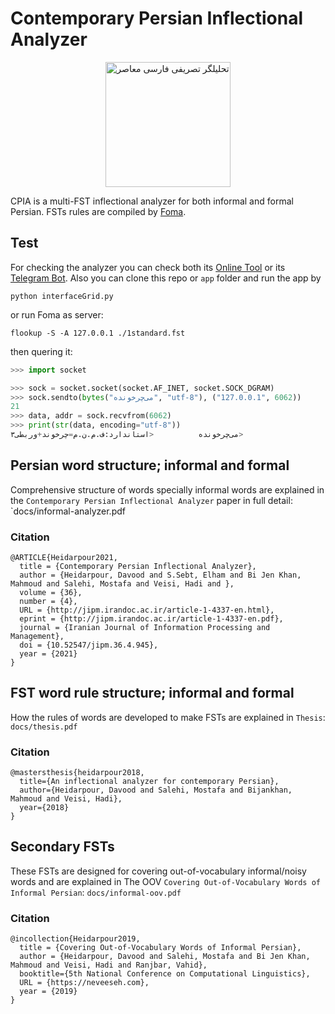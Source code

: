 <p align="center">
  
# Contemporary Persian Inflectional Analyzer  
  
</p>
<p align="center">
  <img src="https://github.com/lingwndr/cpia/blob/master/icon.jfif?raw=true" alt="تحلیلگر تصریفی فارسی معاصر" width="200"/>
</p>

CPIA is a multi-FST inflectional analyzer for both informal and formal Persian. FSTs rules are compiled by [Foma](https://fomafst.github.io/).

## Test
For checking the analyzer you can check both its [Online Tool](http://infarsi.herokuapp.com/) or
its [Telegram Bot](https://t.me/infarsi_bot). Also you can clone this repo or `app` folder and run the app by
```batch
python interfaceGrid.py
```
or run Foma as server:
```shell
flookup -S -A 127.0.0.1 ./1standard.fst
```
then quering it:
```python
>>> import socket

>>> sock = socket.socket(socket.AF_INET, socket.SOCK_DGRAM)
>>> sock.sendto(bytes("می‌چرخونده", "utf-8"), ("127.0.0.1", 6062))
21
>>> data, addr = sock.recvfrom(6062)
>>> print(str(data, encoding="utf-8"))
می‌چرخونده 	       	<استاندارد:ف.م.ن.م=چرخوند+وربطی۳>
```
## Persian word structure; informal and formal
Comprehensive structure of words specially informal words are explained in the `Contemporary Persian Inflectional Analyzer` paper in full detail: `docs/informal-analyzer.pdf
### Citation
```
@ARTICLE{Heidarpour2021, 
  title = {Contemporary Persian Inflectional Analyzer}, 
  author = {Heidarpour, Davood and S.Sebt, Elham and Bi Jen Khan, Mahmoud and Salehi, Mostafa and Veisi, Hadi and },  
  volume = {36}, 
  number = {4},  
  URL = {http://jipm.irandoc.ac.ir/article-1-4337-en.html},  
  eprint = {http://jipm.irandoc.ac.ir/article-1-4337-en.pdf},  
  journal = {Iranian Journal of Information Processing and Management},   
  doi = {10.52547/jipm.36.4.945},  
  year = {2021}  
}
```
## FST word rule structure; informal and formal
How the rules of words are developed to make FSTs are explained in `Thesis`: `docs/thesis.pdf`
### Citation
```
@mastersthesis{heidarpour2018,
  title={An inflectional analyzer for contemporary Persian},
  author={Heidarpour, Davood and Salehi, Mostafa and Bijankhan, Mahmoud and Veisi, Hadi},
  year={2018}
} 
```
## Secondary FSTs
These FSTs are designed for covering out-of-vocabulary informal/noisy words and are explained in The OOV `Covering Out-of-Vocabulary Words of Informal Persian`: `docs/informal-oov.pdf`
### Citation
```
@incollection{Heidarpour2019, 
  title = {Covering Out-of-Vocabulary Words of Informal Persian}, 
  author = {Heidarpour, Davood and Salehi, Mostafa and Bi Jen Khan, Mahmoud and Veisi, Hadi and Ranjbar, Vahid},  
  booktitle={5th National Conference on Computational Linguistics},
  URL = {https://neveeseh.com},  
  year = {2019}  
}
```
